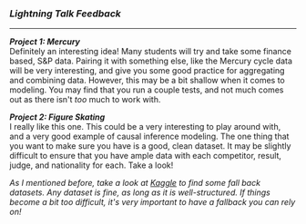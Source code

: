 ### ***Lightning Talk Feedback***

***

***Project 1: Mercury***  
Definitely an interesting idea! Many students will try and take some finance based, S&P data. Pairing it with something else, like the Mercury cycle data will be very interesting, and give you some good practice for aggregating and combining data. However, this may be a bit shallow when it comes to modeling. You may find that you run a couple tests, and not much comes out as there isn't *too* much to work with.

***Project 2: Figure Skating***  
I really like this one. This could be a very interesting to play around with, and a very good example of causal inference modeling. The one thing that you want to make sure you have is a good, clean dataset. It may be slightly difficult to ensure that you have ample data with each competitor, result, judge, and nationality for each. Take a look!

*As I mentioned before, take a look at [Kaggle](https://www.kaggle.com/datasets) to find some fall back datasets. Any dataset is fine, as long as it is well-structured. If things become a bit too difficult, it's very important to have a fallback you can rely on!*
